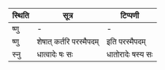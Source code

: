 | स्थिति | सूत्र | टिप्पणी |
| ----- | ------- | ------ |
| ष्णु | - | - |
| ष्णु | शेषात् कर्तरि परस्मैपदम् | इति परस्मैपदम् |
| स्नु | धात्वादेः षः सः | धातोरादेः षस्य सः |
